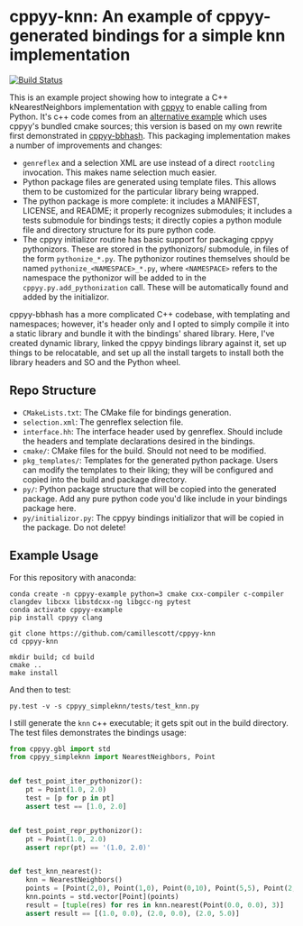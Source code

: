 # cppyy-knn: An example of cppyy-generated bindings for a simple knn implementation

[![Build Status](https://travis-ci.org/camillescott/cppyy-knn.svg?branch=master)](https://travis-ci.org/camillescott/cppyy-knn)

This is an example project showing how to integrate a C++ kNearestNeighbors implementation with
[cppyy](https://bitbucket.org/wlav/cppyy/src/master/) to enable calling from Python. It's c++ code
comes from an [alternative example](https://github.com/jclay/cppyy-knearestneighbors-example) which
uses cppyy's bundled cmake sources; this version is based on my own rewrite first demonstrated in
[cppyy-bbhash](https://github.com/camillescott/cppyy-bbhash). This packaging implementation makes a 
number of improvements and changes:

- `genreflex` and a selection XML are use instead of a direct `rootcling` invocation. This makes
    name selection much easier.
- Python package files are generated using template files. This allows them to be customized for the
    particular library being wrapped.
- The python package is more complete: it includes a MANIFEST, LICENSE, and README; it properly
    recognizes submodules; it includes a tests submodule for bindings tests; it directly copies a
    python module file and directory structure for its pure python code.
- The cppyy initializor routine has basic support for packaging cppyy pythonizors. These are stored
    in the pythonizors/ submodule, in files of the form `pythonize_*.py`. The pythonizor routines
    themselves should be named `pythonize_<NAMESPACE>_*.py`, where `<NAMESPACE>` refers to the
    namespace the pythonizor will be added to in the `cppyy.py.add_pythonization` call. These will
    be automatically found and added by the initializor.

cppyy-bbhash has a more complicated C++ codebase, with templating and namespaces; however, it's
header only and I opted to simply compile it into a static library and bundle it with the bindings'
shared library. Here, I've created dynamic library, linked the cppyy bindings library against it,
set up things to be relocatable, and set up all the install targets to install both the library
headers and SO and the Python wheel.

## Repo Structure

- `CMakeLists.txt`: The CMake file for bindings generation.
- `selection.xml`:  The genreflex selection file.
- `interface.hh`:   The interface header used by genreflex. Should include the headers and template
    declarations desired in the bindings.
- `cmake/`: CMake files for the build. Should not need to be modified.
- `pkg_templates/`: Templates for the generated python package. Users can modify the templates to
    their liking; they will be configured and copied into the build and package directory.
- `py/`: Python package structure that will be copied into the generated package. Add any pure
    python code you'd like include in your bindings package here.
- `py/initializor.py`: The cppyy bindings initializor that will be copied in the package. Do not
    delete!

## Example Usage

For this repository with anaconda:

    conda create -n cppyy-example python=3 cmake cxx-compiler c-compiler clangdev libcxx libstdcxx-ng libgcc-ng pytest
    conda activate cppyy-example 
    pip install cppyy clang

    git clone https://github.com/camillescott/cppyy-knn
    cd cppyy-knn

    mkdir build; cd build
    cmake ..
    make install

And then to test:

    py.test -v -s cppyy_simpleknn/tests/test_knn.py

I still generate the `knn` c++ executable; it gets spit out in the build directory. The test files
demonstrates the bindings usage:

```python
from cppyy.gbl import std
from cppyy_simpleknn import NearestNeighbors, Point


def test_point_iter_pythonizor():
    pt = Point(1.0, 2.0)
    test = [p for p in pt]
    assert test == [1.0, 2.0]


def test_point_repr_pythonizor():
    pt = Point(1.0, 2.0)
    assert repr(pt) == '(1.0, 2.0)'


def test_knn_nearest():
    knn = NearestNeighbors()
    points = [Point(2,0), Point(1,0), Point(0,10), Point(5,5), Point(2,5)]
    knn.points = std.vector[Point](points)
    result = [tuple(res) for res in knn.nearest(Point(0.0, 0.0), 3)]
    assert result == [(1.0, 0.0), (2.0, 0.0), (2.0, 5.0)]
```
